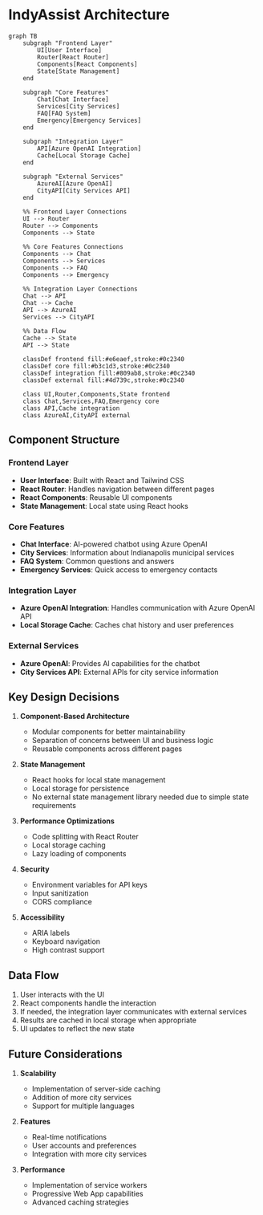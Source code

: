 # IndyAssist Architecture

```mermaid
graph TB
    subgraph "Frontend Layer"
        UI[User Interface]
        Router[React Router]
        Components[React Components]
        State[State Management]
    end

    subgraph "Core Features"
        Chat[Chat Interface]
        Services[City Services]
        FAQ[FAQ System]
        Emergency[Emergency Services]
    end

    subgraph "Integration Layer"
        API[Azure OpenAI Integration]
        Cache[Local Storage Cache]
    end

    subgraph "External Services"
        AzureAI[Azure OpenAI]
        CityAPI[City Services API]
    end

    %% Frontend Layer Connections
    UI --> Router
    Router --> Components
    Components --> State
    
    %% Core Features Connections
    Components --> Chat
    Components --> Services
    Components --> FAQ
    Components --> Emergency
    
    %% Integration Layer Connections
    Chat --> API
    Chat --> Cache
    API --> AzureAI
    Services --> CityAPI
    
    %% Data Flow
    Cache --> State
    API --> State

    classDef frontend fill:#e6eaef,stroke:#0c2340
    classDef core fill:#b3c1d3,stroke:#0c2340
    classDef integration fill:#809ab8,stroke:#0c2340
    classDef external fill:#4d739c,stroke:#0c2340

    class UI,Router,Components,State frontend
    class Chat,Services,FAQ,Emergency core
    class API,Cache integration
    class AzureAI,CityAPI external
```

## Component Structure

### Frontend Layer
- **User Interface**: Built with React and Tailwind CSS
- **React Router**: Handles navigation between different pages
- **React Components**: Reusable UI components
- **State Management**: Local state using React hooks

### Core Features
- **Chat Interface**: AI-powered chatbot using Azure OpenAI
- **City Services**: Information about Indianapolis municipal services
- **FAQ System**: Common questions and answers
- **Emergency Services**: Quick access to emergency contacts

### Integration Layer
- **Azure OpenAI Integration**: Handles communication with Azure OpenAI API
- **Local Storage Cache**: Caches chat history and user preferences

### External Services
- **Azure OpenAI**: Provides AI capabilities for the chatbot
- **City Services API**: External APIs for city service information

## Key Design Decisions

1. **Component-Based Architecture**
   - Modular components for better maintainability
   - Separation of concerns between UI and business logic
   - Reusable components across different pages

2. **State Management**
   - React hooks for local state management
   - Local storage for persistence
   - No external state management library needed due to simple state requirements

3. **Performance Optimizations**
   - Code splitting with React Router
   - Local storage caching
   - Lazy loading of components

4. **Security**
   - Environment variables for API keys
   - Input sanitization
   - CORS compliance

5. **Accessibility**
   - ARIA labels
   - Keyboard navigation
   - High contrast support

## Data Flow

1. User interacts with the UI
2. React components handle the interaction
3. If needed, the integration layer communicates with external services
4. Results are cached in local storage when appropriate
5. UI updates to reflect the new state

## Future Considerations

1. **Scalability**
   - Implementation of server-side caching
   - Addition of more city services
   - Support for multiple languages

2. **Features**
   - Real-time notifications
   - User accounts and preferences
   - Integration with more city services

3. **Performance**
   - Implementation of service workers
   - Progressive Web App capabilities
   - Advanced caching strategies